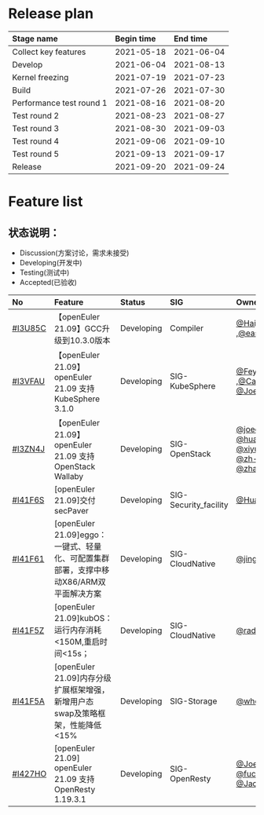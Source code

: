 # Release plan
|Stage name|Begin time|End time|
|:----------|:---------|:-------|
|Collect key features |2021-05-18|2021-06-04|
|Develop|2021-06-04|2021-08-13|
|Kernel freezing|2021-07-19|2021-07-23|
|Build|2021-07-26|2021-07-30|
|Performance test round 1|2021-08-16|2021-08-20|
|Test round 2|2021-08-23|2021-08-27|
|Test round 3|2021-08-30|2021-09-03|
|Test round 4|2021-09-06|2021-09-10|
|Test round 5|2021-09-13|2021-09-17|
|Release|2021-09-20|2021-09-24|

# Feature list
## 状态说明：

- Discussion(方案讨论，需求未接受)
- Developing(开发中)
- Testing(测试中)
- Accepted(已验收)

|No|Feature|Status|SIG|Owner|
|:----|:---|:---|:--|:----|
| [#I3U85C](https://gitee.com/openeuler/release-management/issues/I3U85C) | 【openEuler 21.09】GCC升级到10.3.0版本 | Developing | Compiler | [@Haijian.Zhang](https://gitee.com/open_euler/dashboard/members/haijianzhang) ,[@eastb233](https://gitee.com/open_euler/dashboard/members/eastb233) |
| [#I3VFAU](https://gitee.com/openeuler/release-management/issues/I3VFAU) | 【openEuler 21.09】openEuler 21.09 支持 KubeSphere 3.1.0 | Developing | SIG-KubeSphere | [@Feynman](https://gitee.com/feynmanzhou) ,[@Calvin](https://gitee.com/calvinyu), [@Joey](https://gitee.com/imjoey) |
| [#I3ZN4J](https://gitee.com/openeuler/release-management/issues/I3ZN4J) | 【openEuler 21.09】openEuler 21.09 支持 OpenStack Wallaby | Developing | SIG-OpenStack | [@joec88](https://gitee.com/joec88) [@huangtianhua](https://gitee.com/huangtianhua) [@xiyuanwang](@https://gitee.com/xiyuanwang)  [@zh-f](https://gitee.com/zh-f)  [@liksh](https://gitee.com/liksh) [@zhangy1317](https://gitee.com/zhangy1317) |
| [#I41F6S](https://gitee.com/openeuler/release-management/issues/I41F6S) | [openEuler 21.09]交付secPaver| Developing | SIG-Security_facility | [@HuaxinLuGitee](https://gitee.com/HuaxinLuGitee) |
| [#I41F61](https://gitee.com/openeuler/release-management/issues/I41F61) | [openEuler 21.09]eggo：一键式、轻量化、可配置集群部署，支撑中移动X86/ARM双平面解决方案| Developing | SIG-CloudNative | [@jingwoo](https://gitee.com/jingwoo) |
| [#I41F5Z](https://gitee.com/openeuler/release-management/issues/I41F5Z) | [openEuler 21.09]kubOS：运行内存消耗<150M,重启时间<15s；| Developing | SIG-CloudNative | [@radeon92](https://gitee.com/radeon92) |
| [#I41F5A](https://gitee.com/openeuler/release-management/issues/I41F5A) | [openEuler 21.09]内存分级扩展框架增强，新增用户态swap及策略框架，性能降低<15%| Developing | SIG-Storage  | [@whoisxxx](https://gitee.com/whoisxxx) |
| [#I427HO](https://gitee.com/openeuler/release-management/issues/I427HO) | [openEuler 21.09] openEuler 21.09 支持 OpenResty 1.19.3.1 | Developing | SIG-OpenResty | [@Joey](https://gitee.com/imjoey) [@fukiki](https://gitee.com/fukiki) [@fuchangjie](https://gitee.com/fu_changjie) [@Jacean](https://gitee.com/Jacean) |
